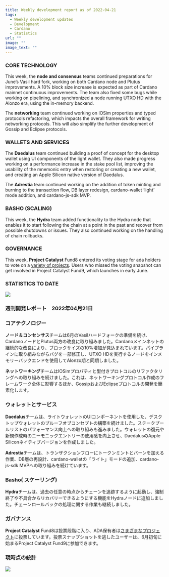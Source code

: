 ```yaml
---
title: Weekly development report as of 2022-04-21
tags:
  - Weekly development updates
  - Development
  - Cardano
  - Statistics
url: ""
image: ""
image_text: ""
---
```


### CORE TECHNOLOGY

This week, the **node and consensus** teams continued preparations for June’s Vasil hard fork, working on both Cardano node and Plutus improvements. A 10% block size increase is expected as part of Cardano mainnet continuous improvements. The team also fixed some bugs while working on pipelining, and synchronized a node running UTXO HD with the Alonzo era, using the in-memory backend.

The **networking** team continued working on IOSim properties and typed protocols refactoring, which impacts the overall framework for writing networking protocols. This will also simplify the further development of Gossip and Eclipse protocols.

### WALLETS AND SERVICES 

The **Daedalus** team continued building a proof of concept for the desktop wallet using UI components of the light wallet. They also made progress working on a performance increase in the stake pool list, improving the usability of the mnemonic entry when restoring or creating a new wallet, and creating an Apple Silicon native version of Daedalus.

The **Adrestia** team continued working on the addition of token minting and burning to the transaction flow, DB layer redesign, cardano-wallet ‘light’ mode addition, and cardano-js-sdk MVP.

### BASHO (SCALING)

This week, the **Hydra** team added functionality to the Hydra node that enables it to start following the chain at a point in the past and recover from possible shutdowns or issues. They also continued working on the handling of chain rollbacks. 

### GOVERNANCE

This week, **Project Catalyst** Fund8 entered its voting stage for ada holders to vote on a [variety of projects](https://cardano.ideascale.com/c/). Users who missed the voting snapshot can get involved in Project Catalyst Fund9, which launches in early June.

### STATISTICS TO DATE

![](https://lh5.googleusercontent.com/mzEJsZw9b_n4L15gbPtj8VjXru29vFmYiz41jW3SMLjf0uiENm8gGNt9q5uhlN_VQFwJN8WOVjuDvzmgUknbqBa3Xe2g12FuZy-MSWlQdCer-FHqHn7jRV8uBCNzACVBZCUofRcK)

### 週刊開発レポート　2022年04月21日

### コアテクノロジー

**ノード＆コンセンサス**チームは6月のVasilハードフォークの準備を続け、CardanoノードとPlutus両方の改良に取り組みました。Cardanoメインネットの継続的な改良により、ブロックサイズの10%増加が見込まれています。パイプラインに取り組みながらバグを一部修正し、UTXO HDを実行するノードをインメモリーバックエンドを使用してAlonzo期と同期しました。

**ネットワーキング**チームはIOSimプロパティと型付きプロトコルのリファクタリングへの取り組みを続けました。これは、ネットワーキングプロトコル作成のフレームワーク全体に影響するほか、GossipおよびEclipseプロトコルの開発を簡素化します。

### ウォレットとサービス 

**Daedalus**チームは、ライトウォレットのUIコンポーネントを使用した、デスクトップウォレットのプルーフオブコンセプトの構築を続けました。ステークプールリストのパフォーマンス向上への取り組みも進みました。ウォレットの復元や新規作成時のニーモニックエントリーの使用感を向上させ、DaedalusのApple Siliconネイティブバージョンを作成しました。

**Adrestia**チームは、トランザクションフローにトークンミントとバーンを加える作業、DB層の再設計、cardano-walletの「ライト」モードの追加、cardano-js-sdk MVPへの取り組みを続けています。

### Basho( スケーリング)

**Hydra**チームは、過去の任意の時点からチェーンを追跡するように起動し、強制終了や不具合からリカバリーできるようにする機能をHydraノードに追加しました。チェーンロールバックの処理に関する作業も継続しました。 

### ガバナンス

**Project Catalyst** Fund8は投票段階に入り、ADA保有者は[さまざまなプロジェクト](https://cardano.ideascale.com/c/)に投票しています。投票スナップショットを逃したユーザーは、6月初旬に始まるProject Catalyst Fund9に参加できます。

### 現時点の統計

![](https://lh4.googleusercontent.com/iicaHtCuwNalJymUzYF1jSFKNHG9yMQ1cRPg2JXoxtgxnMvPx-u0XCv8C3Q6fh-CYruuyn61cWCF7oW213rzi3irSojtricVppZJl6qOqvNfUxjqhsFHijVAbPYxSIBpL9benUI1)
